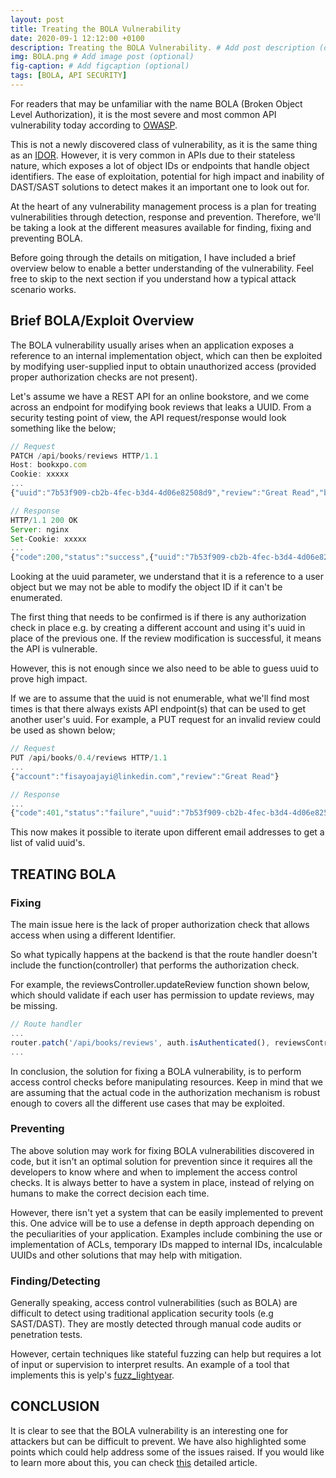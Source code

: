 ```yaml
---
layout: post
title: Treating the BOLA Vulnerability
date: 2020-09-1 12:12:00 +0100
description: Treating the BOLA Vulnerability. # Add post description (optional)
img: BOLA.png # Add image post (optional)
fig-caption: # Add figcaption (optional)
tags: [BOLA, API SECURITY]
--- 
```


For readers that may be unfamiliar with the name BOLA (Broken Object Level Authorization), it is the most severe and most common API vulnerability today according to [OWASP](https://owasp.org/www-project-api-security).

This is not a newly discovered class of vulnerability, as it is the same thing as an [IDOR](https://portswigger.net/web-security/access-control/idor). However, it is very common in APIs due to their stateless nature, which exposes a lot of object IDs or endpoints that handle object identifiers. The ease of exploitation, potential for high impact and inability of DAST/SAST solutions to detect makes it an important one to look out for.

At the heart of any vulnerability management process is a plan for treating vulnerabilities through detection, response and prevention. Therefore, we'll be taking a look at the different measures available for finding, fixing and preventing BOLA.

Before going through the details on mitigation, I have included a brief overview below to enable a better understanding of the vulnerability. Feel free to skip to the next section if you understand how a typical attack scenario works.

## Brief BOLA/Exploit Overview
The BOLA vulnerability usually arises when an application exposes a reference to an internal implementation object, which can then be exploited by modifying user-supplied input to obtain unauthorized access (provided proper authorization checks are not present). 

Let's assume we have a REST API for an online bookstore, and we come across an endpoint for modifying book reviews that leaks a UUID. From a security testing point of view, the API request/response would look something like the below; 

```javascript
// Request
PATCH /api/books/reviews HTTP/1.1
Host: bookxpo.com
Cookie: xxxxx
...
{"uuid":"7b53f909-cb2b-4fec-b3d4-4d06e82508d9","review":"Great Read","book":"4","author":"aj"}

// Response
HTTP/1.1 200 OK
Server: nginx
Set-Cookie: xxxxx
...
{"code":200,"status":"success",{"uuid":"7b53f909-cb2b-4fec-b3d4-4d06e82508d9","token":"200901", "email":"fisayoajayi@linkedin.com","review":"Great Read","book":"4","author":"aj"}}
```

Looking at the uuid parameter, we understand that it is a reference to a user object but we may not be able to modify the object ID if it can't be enumerated.

The first thing that needs to be confirmed is if there is any authorization check in place e.g. by creating a different account and using it's uuid in place of the previous one. If the review modification is successful, it means the API is vulnerable.

However, this is not enough since we also need to be able to guess uuid to prove high impact.

If we are to assume that the uuid is not enumerable, what we'll find most times is that there always exists API endpoint(s) that can be used to get another user's uuid. For example, a PUT request for an invalid review could be used as shown below;

```javascript
// Request
PUT /api/books/0.4/reviews HTTP/1.1
...
{"account":"fisayoajayi@linkedin.com","review":"Great Read"}

// Response
...
{"code":401,"status":"failure","uuid":"7b53f909-cb2b-4fec-b3d4-4d06e82508d9","message":"Review not found"}
```

This now makes it possible to iterate upon different email addresses to get a list of valid uuid's.


## TREATING BOLA

### Fixing 
The main issue here is the lack of proper authorization check that allows access when using a different Identifier. 

So what typically happens at the backend is that the route handler doesn't include the function(controller) that performs the authorization check. 

For example, the reviewsController.updateReview function shown below, which should validate if each user has permission to update reviews, may be missing. 

```javascript
// Route handler
...
router.patch('/api/books/reviews', auth.isAuthenticated(), reviewsController.updateReview());
...
```

In conclusion, the solution for fixing a BOLA vulnerability, is to perform access control checks before manipulating resources. Keep in mind that we are assuming that the actual code in the authorization mechanism is robust enough to covers all the different use cases that may be exploited.


### Preventing
The above solution may work for fixing BOLA vulnerabilities discovered in code, but it isn't an optimal solution for prevention since it requires all the developers to know where and when to implement the access control checks. It is always better to have a system in place, instead of relying on humans to make the correct decision each time.

However, there isn't yet a system that can be easily implemented to prevent this. One advice will be to use a defense in depth approach depending on the peculiarities of your application. Examples include combining the use or implementation of ACLs, temporary IDs mapped to internal IDs, incalculable UUIDs and other solutions that may help with mitigation.


### Finding/Detecting
Generally speaking, access control vulnerabilities (such as BOLA) are difficult to detect using traditional application security tools (e.g SAST/DAST). They are mostly detected through manual code audits or penetration tests. 

However, certain techniques like stateful fuzzing can help but requires a lot of input or supervision to interpret results. An example of a tool that implements this is yelp's [fuzz_lightyear](https://github.com/Yelp/fuzz-lightyear).



## CONCLUSION
It is clear to see that the BOLA vulnerability is an interesting one for attackers but can be difficult to prevent. We have also highlighted some points which could help address some of the issues raised. If you would like to learn more about this, you can check [this](https://medium.com/@inonst/a-deep-dive-on-the-most-critical-api-vulnerability-bola-1342224ec3f2) detailed article.






